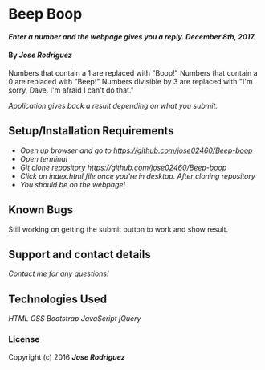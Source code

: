 # Beep Boop

#### _Enter a number and the webpage gives you a reply. December 8th, 2017._

#### By _**Jose Rodriguez**_

Numbers that contain a 1 are replaced with "Boop!"
Numbers that contain a 0 are replaced with "Beep!"
Numbers divisible by 3 are replaced with "I'm sorry, Dave. I'm afraid I can't do that."

_Application gives back a result depending on what you submit._

## Setup/Installation Requirements

* _Open up browser and go to https://github.com/jose02460/Beep-boop_
* _Open terminal_
* _Git clone repository https://github.com/jose02460/Beep-boop_
* _Click on index.html file once you're in desktop. After cloning repository_
* _You should be on the webpage!_



## Known Bugs
Still working on getting the submit button to work and show result.
## Support and contact details

_Contact me for any questions!_

## Technologies Used

_HTML CSS Bootstrap JavaScript jQuery_

### License


Copyright (c) 2016 **_Jose Rodriguez_**
